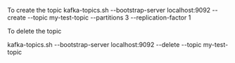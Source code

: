 To create the topic
kafka-topics.sh --bootstrap-server localhost:9092 --create --topic my-test-topic --partitions 3 --replication-factor 1

To delete the topic 

kafka-topics.sh --bootstrap-server localhost:9092 --delete --topic my-test-topic